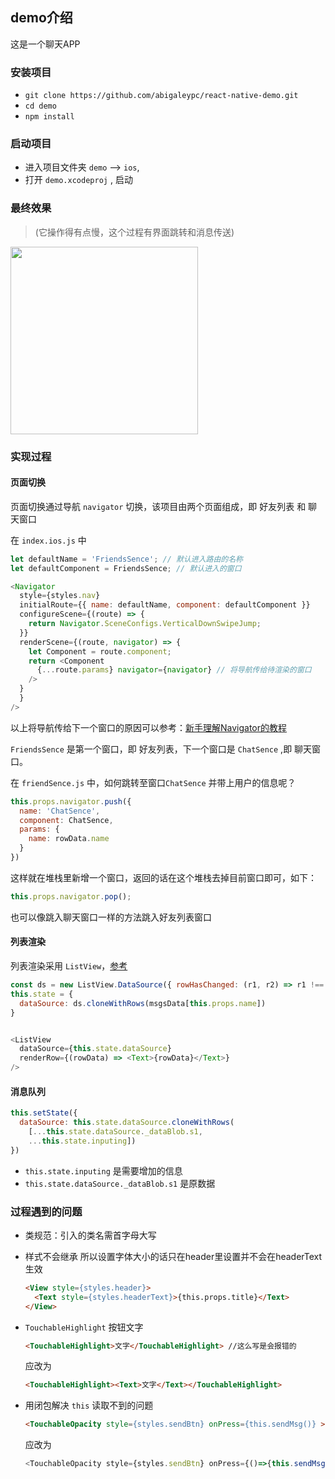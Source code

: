 ## demo介绍

这是一个聊天APP

### 安装项目

* `git clone https://github.com/abigaleypc/react-native-demo.git`
* `cd demo`
* `npm install`

### 启动项目

* 进入项目文件夹 `demo` --> `ios`,
* 打开 `demo.xcodeproj` , 启动

### 最终效果

> (它操作得有点慢，这个过程有界面跳转和消息传送)

<img src="https://github.com/abigaleypc/react-native-demo/blob/master/demo/assets/case.gif?raw=tru" width="300">


### 实现过程

#### 页面切换

页面切换通过导航 `navigator` 切换，该项目由两个页面组成，即 好友列表 和 聊天窗口

在 `index.ios.js` 中

```js
let defaultName = 'FriendsSence'; // 默认进入路由的名称
let defaultComponent = FriendsSence; // 默认进入的窗口

<Navigator
  style={styles.nav}
  initialRoute={{ name: defaultName, component: defaultComponent }}
  configureScene={(route) => {
    return Navigator.SceneConfigs.VerticalDownSwipeJump;
  }}
  renderScene={(route, navigator) => {
    let Component = route.component;
    return <Component
      {...route.params} navigator={navigator} // 将导航传给待渲染的窗口
    />
  }
  }
/>
```

以上将导航传给下一个窗口的原因可以参考：[新手理解Navigator的教程](http://bbs.reactnative.cn/topic/20/%E6%96%B0%E6%89%8B%E7%90%86%E8%A7%A3navigator%E7%9A%84%E6%95%99%E7%A8%8B)

`FriendsSence` 是第一个窗口，即 好友列表，下一个窗口是 `ChatSence` ,即 聊天窗口。

在 `friendSence.js` 中，如何跳转至窗口`ChatSence` 并带上用户的信息呢？

```js
this.props.navigator.push({
  name: 'ChatSence',
  component: ChatSence,
  params: {
    name: rowData.name
  }
})
```

这样就在堆栈里新增一个窗口，返回的话在这个堆栈去掉目前窗口即可，如下：

```js
this.props.navigator.pop();
```

也可以像跳入聊天窗口一样的方法跳入好友列表窗口


#### 列表渲染

列表渲染采用 `ListView`，[参考](http://reactnative.cn/docs/0.39/using-a-listview.html#content)

```js
const ds = new ListView.DataSource({ rowHasChanged: (r1, r2) => r1 !== r2 });
this.state = {
  dataSource: ds.cloneWithRows(msgsData[this.props.name])
}


<ListView
  dataSource={this.state.dataSource}
  renderRow={(rowData) => <Text>{rowData}</Text>}
/>
```


#### 消息队列

```js
this.setState({
  dataSource: this.state.dataSource.cloneWithRows(
    [...this.state.dataSource._dataBlob.s1, 
    ...this.state.inputing])
})
```

* `this.state.inputing` 是需要增加的信息
* `this.state.dataSource._dataBlob.s1` 是原数据

### 过程遇到的问题

* 类规范：引入的类名需首字母大写
* 样式不会继承 所以设置字体大小的话只在header里设置并不会在headerText生效

  ```html
  <View style={styles.header}> 
    <Text style={styles.headerText}>{this.props.title}</Text> 
  </View> 
  ```
* `TouchableHighlight` 按钮文字

  ```html
  <TouchableHighlight>文字</TouchableHighlight> //这么写是会报错的
  ```
  
  应改为

  ```html
  <TouchableHighlight><Text>文字</Text></TouchableHighlight>
  ```
* 用闭包解决 `this` 读取不到的问题

	```html
  <TouchableOpacity style={styles.sendBtn} onPress={this.sendMsg()} >
	```
	  
	应改为
	
	```js
  <TouchableOpacity style={styles.sendBtn} onPress={()=>{this.sendMsg()}} >
	```


  
